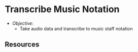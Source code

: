 # Transcribe Music Notation

* *Objective*:
  * Take audio data and transcribe to music staff notation

## Resources
